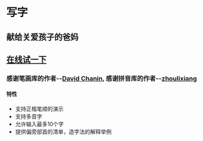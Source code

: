 # 写字
## 献给关爱孩子的爸妈
## [在线试一下](https://dabeng.github.io/xiezi/)
### 感谢笔画库的作者--[David Chanin](https://github.com/chanind/hanzi-writer), 感谢拼音库的作者--[zhoulixiang](https://github.com/zh-lx/pinyin-pro)
#### 特性
- 支持正楷笔顺的演示
- 支持多音字
- 允许输入最多10个字
- 提供偏旁部首的清单，造字法的解释举例
